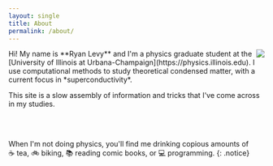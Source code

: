 ```yaml
---
layout: single
title: About
permalink: /about/
---
```

<img align="right" src="https://github.com/ryanlevy.png">
Hi! My name is **Ryan Levy** and I'm a physics graduate student at the [University of Illinois at Urbana-Champaign](https://physics.illinois.edu). I use computational methods to study theoretical condensed matter, with a current focus in *superconductivity*.

This site is a slow assembly of information and tricks that I've come across in my studies. 
  
<br />
<br />

When I'm not doing physics, you'll find me drinking copious amounts of ☕&nbsp;tea, 🚲&nbsp;biking, 📚&nbsp;reading comic books, or 💻&nbsp;programming.
{: .notice}
